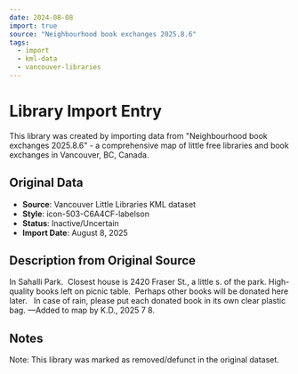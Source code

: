 ```yaml
---
date: 2024-08-08
import: true
source: "Neighbourhood book exchanges 2025.8.6"
tags:
  - import
  - kml-data
  - vancouver-libraries
---
```


# Library Import Entry

This library was created by importing data from "Neighbourhood book exchanges 2025.8.6" - a comprehensive map of little free libraries and book exchanges in Vancouver, BC, Canada.

## Original Data

- **Source**: Vancouver Little Libraries KML dataset
- **Style**: icon-503-C6A4CF-labelson
- **Status**: Inactive/Uncertain
- **Import Date**: August 8, 2025

## Description from Original Source

In Sahalli Park.  Closest house is 2420 Fraser St., 
a little s. of the park.
High-quality books left on picnic table.  
Perhaps other books will be donated here later.  
In case of rain, please put each donated book in its own clear plastic bag.
—Added to map by K.D., 2025 7 8.



## Notes

Note: This library was marked as removed/defunct in the original dataset.
